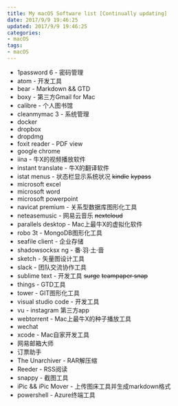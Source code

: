 ```yaml
---
title: My macOS Software list [Continually updating]
date: 2017/9/9 19:46:25
updated: 2017/9/9 19:46:25
categories:
- macOS
tags:
- macOS
---
```

* 1password 6 - 密码管理
* atom - 开发工具
* bear - Markdown && GTD
* boxy - 第三方Gmail for Mac
* calibre - 个人图书馆
* cleanmymac 3 - 系统管理
* docker
* dropbox
* dropdmg
* foxit reader - PDF view
* google chrome
* iina - 牛X的视频播放软件
* instant translate - 牛X的翻译软件
* istat menus - 状态栏显示系统状况
~~kindle~~
~~kypass~~
* microsoft excel
* microsoft word
* microsoft powerpoint
* navicat premium - 关系型数据库图形化工具
* neteasemusic - 网易云音乐
~~nextcloud~~
* parallels desktop - Mac上最牛X的虚拟化软件
* robo 3t - MongoDB图形化工具
* seafile client - 企业存储
* shadowsocksx ng - 番·羽·土·啬
* sketch - 矢量图设计工具
* slack - 团队交流协作工具
* sublime text - 开发工具
~~surge~~
~~teampaper snap~~
* things - GTD工具
* tower - GIT图形化工具
* visual studio code - 开发工具
* vu - instagram 第三方app
* webtorrent - Mac上最牛X的种子播放工具
* wechat
* xcode - Mac自家开发工具
* 网易邮箱大师
* 订票助手
* The Unarchiver - RAR解压缩
* Reeder - RSS阅读
* snappy - 截图工具
* iPic && iPic Mover - 上传图床工具并生成markdown格式
* powershell - Azure终端工具